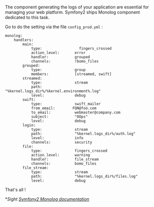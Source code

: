 The component generating the logs of your application are essential for managing your web platform. Symfony2 ships Monolog component dedicated to this task.

Go to do the setting via the file   `config_prod.yml` :


	monolog:
		handlers:
			main:
				type:                 fingers_crossed
				action_level:       error
				handler:            grouped
				channels:           !bomo_files
			grouped:
				type:               group
				members:            [streamed, swift]
			streamed:
				type:               stream
				path:               "%kernel.logs_dir%/%kernel.environment%.log"
				level:              debug
			swift:
				type:               swift_mailer
				from_email:        FQN@foo.com
				to_email:           webmaster@company.com
				subject:            "OOps"
				level:              debug
			login:
				type:               stream
				path:               "%kernel.logs_dir%/auth.log"
				level:              info
				channels:           security
			file:
				type:               fingers_crossed
				action_level:       warning
				handler:            file_stream
				channels:           bomo_files
			file_stream:
				type:               stream
				path:               "%kernel.logs_dir%/files.log"
				level:              debug

That's all !

*_Sight [Symfony2 Monolog documentation](http://symfony.com/fr/doc/master/cookbook/logging/monolog.html)_